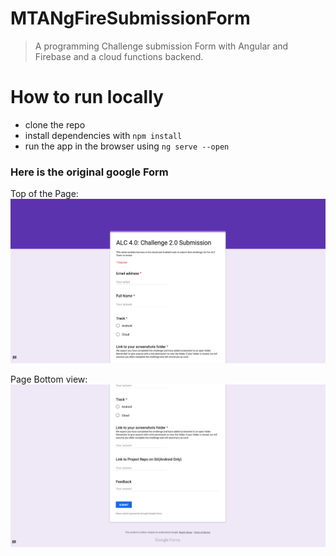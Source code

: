 # MTANgFireSubmissionForm

> A programming Challenge submission Form with Angular and Firebase and a cloud functions backend.

# How to run locally
- clone the repo
- install dependencies with ```npm install ```
- run the app in the browser using ```ng serve --open```

### Here is the original google Form


Top of the Page: 
![alt text][image]

[image]: src/assets/form.png "Image One"


Page Bottom view: 
![alt text][image2]

[image2]: src/assets/Screenshot%202019-08-19%20at%2010.31.25.png "Image One"
